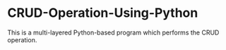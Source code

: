 # CRUD-Operation-Using-Python
This is a multi-layered Python-based program which performs the CRUD operation.
